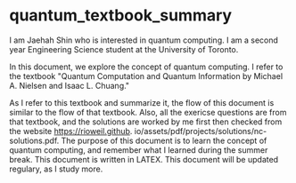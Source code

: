 # quantum_textbook_summary
I am Jaehah Shin who is interested in quantum computing.
I am a second year Engineering Science student at the University of Toronto.

In this document, we explore the concept of quantum computing. I refer to the textbook "Quantum Computation and Quantum Information by Michael A. Nielsen and Isaac L. Chuang."

As I refer to this textbook and summarize it, the flow of this document is similar to the flow of that textbook.
Also, all the exericse questions are from that textbook, and the solutions are worked by me first then checked from the website https://rioweil.github. io/assets/pdf/projects/solutions/nc-solutions.pdf.
The purpose of this document is to learn the concept of quantum computing, and remember what I learned during the summer break.
This document is written in LATEX.
This document will be updated regulary, as I study more. 
